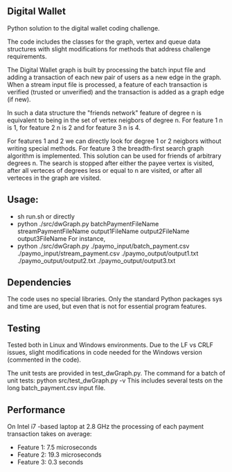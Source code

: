 ## Digital Wallet

Python solution to the digital wallet coding challenge.

The code includes the classes for the graph, vertex and queue data structures with slight modifications for methods that address challenge requirements.

The Digital Wallet graph is built by processing the batch input file and adding a transaction of each new pair of users as a new edge in the graph. When a stream input file is processed, a feature of each transaction is verified (trusted or unverified) and the transaction is added as a graph edge (if new).  

In such a data structure the "friends network" feature of degree n is equivalent to being in the set of vertex neigbors of degree n. For feature 1 n is 1, for feature 2 n is 2 and for feature 3 n is 4. 

For features 1 and 2 we can directly look for degree 1 or 2 neigbors without writing special methods. For feature 3 the breadth-first search graph algorithm is implemented. This solution can be used for friends of arbitrary degrees n. The search is stopped after either the payee vertex is visited, after all verteces of degrees less or equal to n are visited, or after all verteces in the graph are visited.

## Usage: 
* sh run.sh
or directly 
* python ./src/dwGraph.py batchPaymentFileName streamPaymentFileName output1FileName output2FileName output3FileName
For instance,
* python ./src/dwGraph.py ./paymo_input/batch_payment.csv ./paymo_input/stream_payment.csv ./paymo_output/output1.txt ./paymo_output/output2.txt ./paymo_output/output3.txt

## Dependencies
The code uses no special libraries. Only the standard Python packages sys and time are used, but even that is not for essential program features.

## Testing
Tested both in Linux and Windows environments. Due to the LF vs CRLF issues, slight modifications in code needed for the Windows version (commented in the code).

The unit tests are provided in test_dwGraph.py. The command for a batch of unit tests:
python src/test_dwGraph.py -v
This includes several tests on the long batch_payment.csv input file.

## Performance
On Intel i7 -based laptop at 2.8 GHz the processing of each payment transaction takes on average:
* Feature 1:   7.5 microseconds
* Feature 2:   19.3 microseconds
* Feature 3:   0.3 seconds
